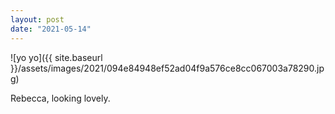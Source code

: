 ```yaml
---
layout: post
date: "2021-05-14"
---
```


![yo yo]({{ site.baseurl }}/assets/images/2021/094e84948ef52ad04f9a576ce8cc067003a78290.jpg)

Rebecca, looking lovely.
